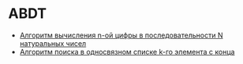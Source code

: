 # ABDT

- [Алгоритм вычисления n-ой цифры в последовательности N натуральных чисел](https://github.com/Helmoz/ABDT/tree/calculateNDigit/ABDT_HW2)
- [Алгоритм поиска в односвязном списке k-го элемента с конца](https://github.com/Helmoz/ABDT/tree/nthToLastElement)
